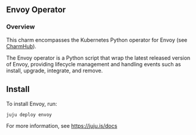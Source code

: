 ## Envoy Operator

### Overview
This charm encompasses the Kubernetes Python operator for Envoy (see
[CharmHub](https://charmhub.io/envoy)).

The Envoy operator is a Python script that wrap the latest released version of Envoy,
providing lifecycle management and handling events such as install, upgrade, integrate,
and remove.

## Install

To install Envoy, run:

    juju deploy envoy

For more information, see https://juju.is/docs

